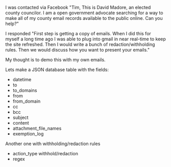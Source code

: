 I was contacted via Facebook "Tim, This is David Madore, an elected county councilor. I am a open government advocate searching for a way to make all of my county email records available to the public online. Can you help?"

I responded "First step is getting a copy of emails. When I did this for myself a long time ago I was able to plug into gmail in near real-time to keep the site refreshed. Then I would write a bunch of redaction/withholding rules. Then we would discuss how you want to present your emails."

My thought is to demo this with my own emails.

Lets make a JSON database table with the fields:
* datetime
* to
* to_domains
* from
* from_domain
* cc
* bcc
* subject
* content
* attachment_file_names
* exemption_log

Another one with withholding/redaction rules
* action_type withhold/redaction
* regex
